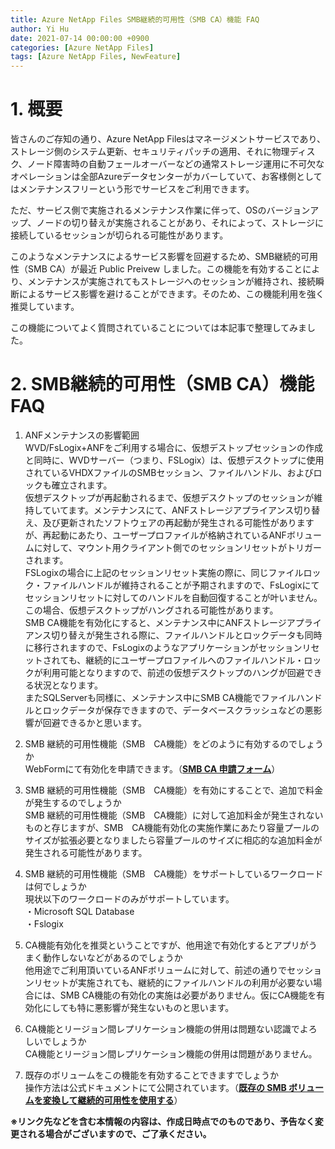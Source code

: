 ```yaml
---
title: Azure NetApp Files SMB継続的可用性（SMB CA）機能 FAQ
author: Yi Hu
date: 2021-07-14 00:00:00 +0900
categories: [Azure NetApp Files]
tags: [Azure NetApp Files, NewFeature]
---
```

# 1. 概要
皆さんのご存知の通り、Azure NetApp Filesはマネージメントサービスであり、ストレージ側のシステム更新、セキュリティパッチの適用、それに物理ディスク、ノード障害時の自動フェールオーバーなどの通常ストレージ運用に不可欠なオペレーションは全部Azureデータセンターがカバーしていて、お客様側としてはメンテナンスフリーという形でサービスをご利用できます。  

ただ、サービス側で実施されるメンテナンス作業に伴って、OSのバージョンアップ、ノードの切り替えが実施されることがあり、それによって、ストレージに接続しているセッションが切られる可能性があります。  

このようなメンテナンスによるサービス影響を回避するため、SMB継続的可用性（SMB CA）が最近 Public Preivew しました。この機能を有効することにより、メンテナンスが実施されてもストレージへのセッションが維持され、接続瞬断によるサービス影響を避けることができます。そのため、この機能利用を強く推奨しています。 

この機能についてよく質問されていることについては本記事で整理してみました。  

# 2. SMB継続的可用性（SMB CA）機能 FAQ
1. ANFメンテナンスの影響範囲  
WVD/FsLogix+ANFをご利用する場合に、仮想デストップセッションの作成と同時に、WVDサーバー（つまり、FSLogix）は、仮想デスクトップに使用されているVHDXファイルのSMBセッション、ファイルハンドル、およびロックも確立されます。  
仮想デスクトップが再起動されるまで、仮想デスクトップのセッションが維持していてます。メンテナンスにて、ANFストレージアプライアンス切り替え、及び更新されたソフトウェアの再起動が発生される可能性がありますが、再起動にあたり、ユーザープロファイルが格納されているANFボリュームに対して、マウント用クライアント側でのセッションリセットがトリガーされます。  
FSLogixの場合に上記のセッションリセット実施の際に、同じファイルロック・ファイルハンドルが維持されることが予期されますので、FsLogixにてセッションリセットに対してのハンドルを自動回復することが叶いません。この場合、仮想デスクトップがハングされる可能性があります。  
SMB CA機能を有効化にすると、メンテナンス中にANFストレージアプライアンス切り替えが発生される際に、ファイルハンドルとロックデータも同時に移行されますので、FsLogixのようなアプリケーションがセッションリセットされても、継続的にユーザープロファイルへのファイルハンドル・ロックが利用可能となりますので、前述の仮想デスクトップのハングが回避できる状況となります。  
またSQLServerも同様に、メンテナンス中にSMB CA機能でファイルハンドルとロックデータが保存できますので、データベースクラッシュなどの悪影響が回避できるかと思います。

2. SMB 継続的可用性機能（SMB　CA機能）をどのように有効するのでしょうか  
WebFormにて有効化を申請できます。（[**SMB CA 申請フォーム**](https://forms.office.com/Pages/ResponsePage.aspx?id=v4j5cvGGr0GRqy180BHbR2Qj2eZL0mZPv1iKUrDGvc9UQUFTUjExUDA5VU5KMUY1RllSVjNEOUVTWCQlQCN0PWcu)）


3. SMB 継続的可用性機能（SMB　CA機能）を有効にすることで、追加で料金が発生するのでしょうか  
SMB 継続的可用性機能（SMB　CA機能）に対して追加料金が発生されないものと存じますが、SMB　CA機能有効化の実施作業にあたり容量プールのサイズが拡張必要となりましたら容量プールのサイズに相応的な追加料金が発生される可能性があります。

4. SMB 継続的可用性機能（SMB　CA機能）をサポートしているワークロードは何でしょうか  
現状以下のワークロードのみがサポートしています。  
・Microsoft SQL Database  
・Fslogix  

5. CA機能有効化を推奨ということですが、他用途で有効化するとアプリがうまく動作しないなどがあるのでしょうか  
他用途でご利用頂いているANFボリュームに対して、前述の通りでセッションリセットが実施されても、継続的にファイルハンドルの利用が必要ない場合には、SMB CA機能の有効化の実施は必要がありません。仮にCA機能を有効化にしても特に悪影響が発生ないものと思います。

6. CA機能とリージョン間レプリケーション機能の併用は問題ない認識でよろしいでしょうか  
CA機能とリージョン間レプリケーション機能の併用は問題がありません。

7. 既存のボリュームをこの機能を有効することできますでしょうか  
操作方法は公式ドキュメントにて公開されています。（[**既存の SMB ボリュームを変換して継続的可用性を使用する**](https://docs.microsoft.com/ja-jp/azure/azure-netapp-files/enable-continuous-availability-existing-smb)）


**※リンク先などを含む本情報の内容は、作成日時点でのものであり、予告なく変更される場合がございますので、ご了承ください。**

[^ga-filters]: [Google Analytics Core Reporting API: Filters](https://developers.google.com/analytics/devguides/reporting/core/v3/reference#filters)